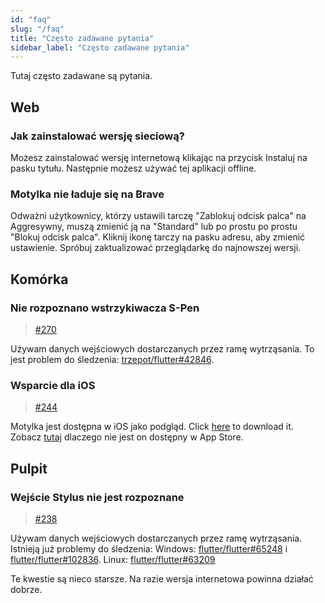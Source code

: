 ```yaml
---
id: "faq"
slug: "/faq"
title: "Często zadawane pytania"
sidebar_label: "Często zadawane pytania"
---
```


Tutaj często zadawane są pytania.

## Web

### Jak zainstalować wersję sieciową?

Możesz zainstalować wersję internetową klikając na przycisk Instaluj na pasku tytułu. Następnie możesz używać tej aplikacji offline.

### Motylka nie ładuje się na Brave

Odważni użytkownicy, którzy ustawili tarczę "Zablokuj odcisk palca" na Aggresywny, muszą zmienić ją na "Standard" lub po prostu po prostu "Blokuj odcisk palca". Kliknij ikonę tarczy na pasku adresu, aby zmienić ustawienie. Spróbuj zaktualizować przeglądarkę do najnowszej wersji.

## Komórka

### Nie rozpoznano wstrzykiwacza S-Pen

> [#270](https://github.com/LinwoodDev/Butterfly/issues/270)

Używam danych wejściowych dostarczanych przez ramę wytrząsania. To jest problem do śledzenia: [trzepot/flutter#42846](https://github.com/flutter/flutter/issues/42846).

### Wsparcie dla iOS

> [#244](https://github.com/LinwoodDev/Butterfly/issues/244)

Motylka jest dostępna w iOS jako podgląd. Click [here](https://butterfly.linwood.dev/downloads/ios) to download it. Zobacz [tutaj](https://github.com/LinwoodDev/Butterfly/issues/244#issuecomment-1935460878) dlaczego nie jest on dostępny w App Store.

## Pulpit

### Wejście Stylus nie jest rozpoznane

> [#238](https://github.com/LinwoodDev/Butterfly/issues/238)

Używam danych wejściowych dostarczanych przez ramę wytrząsania. Istnieją już problemy do śledzenia: Windows: [flutter/flutter#65248](https://github.com/flutter/flutter/issues/65248) i [flutter/flutter#102836](https://github.com/flutter/flutter/issues/102836). Linux: [flutter/flutter#63209](https://github.com/flutter/flutter/issues/63209)

Te kwestie są nieco starsze. Na razie wersja internetowa powinna działać dobrze.
